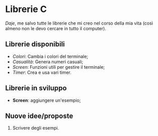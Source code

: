# Librerie C
*Daje*, me salvo tutte le librerie che mi creo nel corso della mia vita (così almeno non le devo cercare in tutto il computer).

## Librerie disponibili
- *Colori*: Cambia i colori del terminale;
- *Casualità*: Genera numeri casuali;
- *Screen*: Funzioni utili per gestire il terminale;
- *Timer*: Crea e usa vari timer.

## Librerie in sviluppo
- **Screen**: aggiungere un'esempio;

## Nuove idee/proposte
1. Scrivere degli esempi.